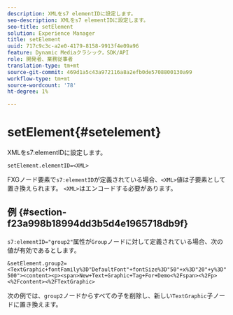 ```yaml
---
description: XMLをs7 elementIDに設定します。
seo-description: XMLをs7 elementIDに設定します。
seo-title: setElement
solution: Experience Manager
title: setElement
uuid: 717c9c3c-a2e0-4179-8158-9913f4e09a96
feature: Dynamic Mediaクラシック，SDK/API
role: 開発者、業務従事者
translation-type: tm+mt
source-git-commit: 469d1a5c43a972116a8a2efb0de5708800130a99
workflow-type: tm+mt
source-wordcount: '78'
ht-degree: 1%

---
```



# setElement{#setelement}

XMLをs7:elementIDに設定します。

`setElement.elementID=<XML>`

FXGノード要素で`s7:elementID`が定義されている場合、`<XML>`値は子要素として置き換えられます。 `<XML>`はエンコードする必要があります。

## 例 {#section-f23a998b18994dd3b5d4e1965718db9f}

`s7:elementID="group2"`属性が`Group`ノードに対して定義されている場合、次の値が有効であるとします。

`&setElement.group2=<TextGraphic+fontFamily%3D"DefaultFont"+fontSize%3D"50"+x%3D"20"+y%3D"500"><content><p><span>New+Text+Graphic+Tag+For+Demo<%2Fspan><%2Fp><%2Fcontent><%2FTextGraphic>`

次の例では、`group2`ノードからすべての子を削除し、新しい`TextGraphic`子ノードに置き換えます。
